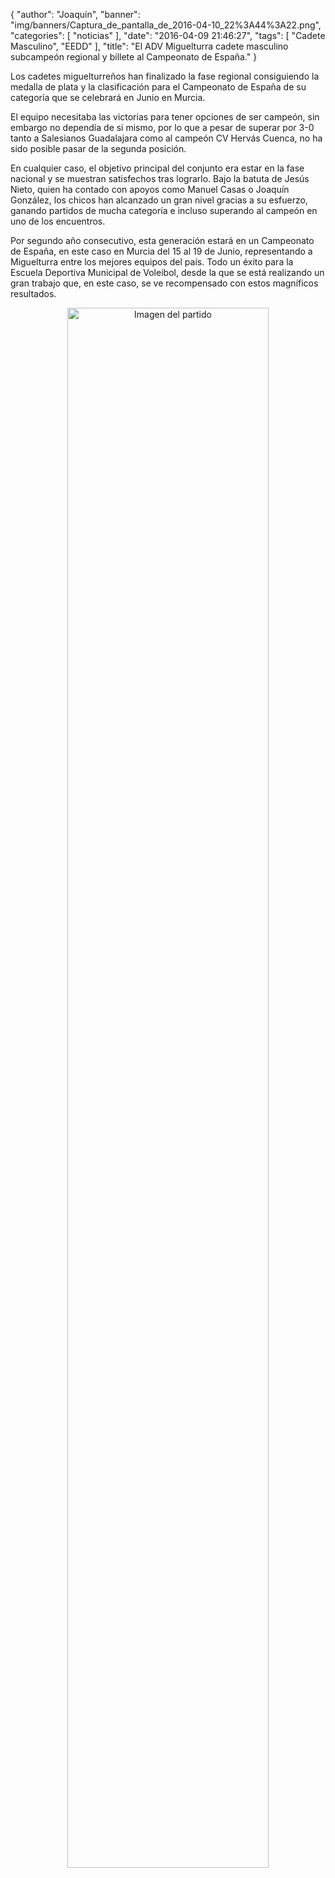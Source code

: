 {
  "author": "Joaquín", 
  "banner": "img/banners/Captura_de_pantalla_de_2016-04-10_22%3A44%3A22.png", 
  "categories": [
    "noticias"
  ], 
  "date": "2016-04-09 21:46:27", 
  "tags": [
    "Cadete Masculino", 
    "EEDD"
  ], 
  "title": "El ADV Miguelturra cadete masculino subcampeón regional y billete al Campeonato de España."
}

Los cadetes miguelturreños han finalizado la fase regional consiguiendo la medalla de plata y la clasificación para el Campeonato de España de su categoría que se celebrará en Junio en Murcia.

El equipo necesitaba las victorias para tener opciones de ser campeón, sin embargo no dependía de si mismo, por lo que a pesar de superar por 3-0 tanto a Salesianos Guadalajara como al campeón CV Hervás Cuenca, no ha sido posible pasar de la segunda posición.

En cualquier caso, el objetivo principal del conjunto era estar en la fase nacional y se muestran satisfechos tras lograrlo. Bajo la batuta de Jesús Nieto, quien ha contado con apoyos como Manuel Casas o Joaquín González, los chicos han alcanzado un gran nivel gracias a su esfuerzo, ganando partidos de mucha categoría e incluso superando al campeón en uno de los encuentros.

Por segundo año consecutivo, esta generación estará en un Campeonato de España, en este caso en Murcia del 15 al 19 de Junio, representando a Miguelturra entre los mejores equipos del país. Todo un éxito para la Escuela Deportiva Municipal de Voleibol, desde la que se está realizando un gran trabajo que, en este caso, se ve recompensado con estos magníficos resultados.

<center>
<a target="_new" href="http://www.advmiguelturra.org/img/banners/Captura%20de%20pantalla%20de%202016-04-10%2022%3A44%3A22.png"> 
<img alt="Imagen del partido" width="80%" align="center" src="http://www.advmiguelturra.org/img/banners/Captura%20de%20pantalla%20de%202016-04-10%2022%3A44%3A22.png"/> </a> </center> 

